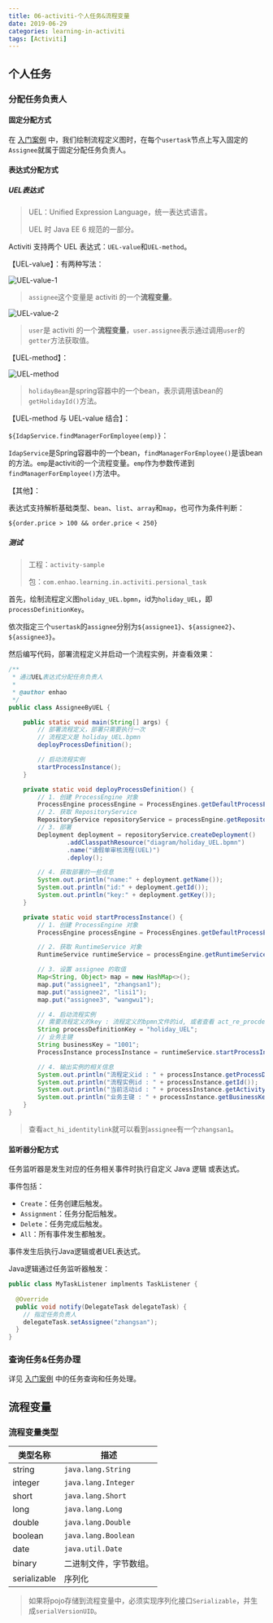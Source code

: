 ```yaml
---
title: 06-activiti-个人任务&流程变量
date: 2019-06-29
categories: learning-in-activiti
tags: [Activiti]
---
```


## 个人任务

### 分配任务负责人

#### 固定分配方式

在 [入门案例](03-activiti-入门案例.md) 中，我们绘制流程定义图时，在每个`usertask`节点上写入固定的`Assignee`就属于固定分配任务负责人。

#### 表达式分配方式

##### UEL表达式

> UEL：Unified Expression Language，统一表达式语言。
>
> UEL 时 Java EE 6 规范的一部分。

Activiti 支持两个 UEL 表达式：`UEL-value`和`UEL-method`。

【UEL-value】：有两种写法：

![UEL-value-1](images/UEL-value-1.png)

> `assignee`这个变量是 activiti 的一个**流程变量**。

![UEL-value-2](images/UEL-value-2.png)

> `user`是 activiti 的一个**流程变量**，`user.assignee`表示通过调用`user`的`getter`方法获取值。

【UEL-method】：

![UEL-method](images/UEL-method.png)

> `holidayBean`是spring容器中的一个bean，表示调用该bean的`getHolidayId()`方法。

【UEL-method 与 UEL-value 结合】：

`${IdapService.findManagerForEmployee(emp)}`：

`IdapService`是Spring容器中的一个bean，`findManagerForEmployee()`是该bean的方法。`emp`是activiti的一个流程变量。`emp`作为参数传递到`findManagerForEmployee()`方法中。

【其他】：

表达式支持解析基础类型、`bean`、`list`、`array`和`map`，也可作为条件判断：

`${order.price > 100 && order.price < 250}`

##### 测试

> 工程：`activity-sample`
>
> 包：`com.enhao.learning.in.activiti.persional_task`

首先，绘制流程定义图`holiday_UEL.bpmn`，id为`holiday_UEL`，即`processDefinitionKey`。

依次指定三个`usertask`的`assignee`分别为`${assignee1}`、`${assignee2}`、`${assignee3}`。

然后编写代码，部署流程定义并启动一个流程实例，并查看效果：

```java
/**
 * 通过UEL表达式分配任务负责人
 *
 * @author enhao
 */
public class AssigneeByUEL {

    public static void main(String[] args) {
        // 部署流程定义，部署只需要执行一次
        // 流程定义是 holiday_UEL.bpmn
        deployProcessDefinition();

        // 启动流程实例
        startProcessInstance();
    }

    private static void deployProcessDefinition() {
        // 1. 创建 ProcessEngine 对象
        ProcessEngine processEngine = ProcessEngines.getDefaultProcessEngine();
        // 2. 获取 RepositoryService
        RepositoryService repositoryService = processEngine.getRepositoryService();
        // 3. 部署
        Deployment deployment = repositoryService.createDeployment()
                .addClasspathResource("diagram/holiday_UEL.bpmn")
                .name("请假单审核流程(UEL)")
                .deploy();

        // 4. 获取部署的一些信息
        System.out.println("name:" + deployment.getName());
        System.out.println("id:" + deployment.getId());
        System.out.println("key:" + deployment.getKey());
    }

    private static void startProcessInstance() {
        // 1. 创建 ProcessEngine 对象
        ProcessEngine processEngine = ProcessEngines.getDefaultProcessEngine();

        // 2. 获取 RuntimeService 对象
        RuntimeService runtimeService = processEngine.getRuntimeService();

        // 3. 设置 assignee 的取值
        Map<String, Object> map = new HashMap<>();
        map.put("assignee1", "zhangsan1");
        map.put("assignee2", "lisi1");
        map.put("assignee3", "wangwu1");

        // 4. 启动流程实例
        // 需要流程定义的key : 流程定义的bpmn文件的id, 或者查看 act_re_procdef 表的KEY_ 字段。
        String processDefinitionKey = "holiday_UEL";
        // 业务主键
        String businessKey = "1001";
        ProcessInstance processInstance = runtimeService.startProcessInstanceByKey(processDefinitionKey, businessKey, map);

        // 4. 输出实例的相关信息
        System.out.println("流程定义id : " + processInstance.getProcessDefinitionId());
        System.out.println("流程实例id : " + processInstance.getId());
        System.out.println("当前活动id : " + processInstance.getActivityId());
        System.out.println("业务主键 : " + processInstance.getBusinessKey());
    }
}
```

> 查看`act_hi_identitylink`就可以看到`assignee`有一个`zhangsan1`。

#### 监听器分配方式

任务监听器是发生对应的任务相关事件时执行自定义 Java 逻辑 或表达式。

事件包括：

- `Create`：任务创建后触发。
- `Assignment`：任务分配后触发。
- `Delete`：任务完成后触发。
- `All`：所有事件发生都触发。

事件发生后执行Java逻辑或者UEL表达式。

Java逻辑通过任务监听器触发：

```java
public class MyTaskListener implments TaskListener {
  
  @Override
  public void notify(DelegateTask delegateTask) {
    // 指定任务负责人
    delegateTask.setAssignee("zhangsan");
  }
}
```



### 查询任务&任务办理

详见 [入门案例](03-activiti-入门案例.md) 中的任务查询和任务处理。



## 流程变量

### 流程变量类型

| 类型名称     | 描述                   |
| ------------ | ---------------------- |
| string       | `java.lang.String`     |
| integer      | `java.lang.Integer`    |
| short        | `java.lang.Short`      |
| long         | `java.lang.Long`       |
| double       | `java.lang.Double`     |
| boolean      | `java.lang.Boolean`    |
| date         | `java.util.Date`       |
| binary       | 二进制文件，字节数组。 |
| serializable | 序列化                 |

> 如果将pojo存储到流程变量中，必须实现序列化接口`Serializable`，并生成`serialVersionUID`。

